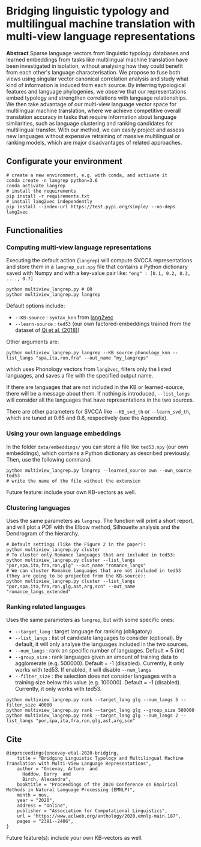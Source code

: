 # Bridging linguistic typology and multilingual machine translation with multi-view language representations

**Abstract** Sparse language vectors from linguistic typology databases and learned embeddings from tasks like multilingual machine translation have been investigated in isolation, without analysing how they could benefit from each other's language characterisation. We propose to fuse both views using singular vector canonical correlation analysis and study what kind of information is induced from each source. By inferring typological features and language phylogenies, we observe that our representations embed typology and strengthen correlations with language relationships. We then take advantage of our multi-view language vector space for multilingual machine translation, where we achieve competitive overall translation accuracy in tasks that require information about language similarities, such as language clustering and ranking candidates for multilingual transfer. With our method, we can easily project and assess new languages without expensive retraining of massive multilingual or ranking models, which are major disadvantages of related approaches.

## Configurate your environment
```
# create a new environment, e.g. with conda, and activate it
conda create -n langrep python=3.6
conda activate langrep
# install the requirements
pip install -r requirements.txt
# install lang2vec independently
pip install --index-url https://test.pypi.org/simple/ --no-deps lang2vec
```

## Functionalities

### Computing multi-view language representations
Executing the default action (```langrep```) will compute SVCCA representations and store them in a ```langrep_out.npy``` file that contains a Python dictionary saved with Numpy and with a key-value pair like: ```"eng" : [0.1, 0.2, 0.3, ...., 0.7]```
```
python multiview_langrep.py # OR
python multiview_langrep.py langrep 
```
Default options include:
- ```--KB-source``` : ```syntax_knn``` from [lang2vec](https://pypi.org/project/lang2vec/)
- ```--learn-source``` : ```ted53``` (our own factored-embeddings trained from the dataset of [Qi et al. (2018)](https://github.com/neulab/word-embeddings-for-nmt))

Other arguments are:
```
python multiview_langrep.py langrep --KB_source phonology_knn --list_langs "spa,ita,ron,fra" --out_name "my_langreps"
```
which uses Phonology vectors from ```lang2vec```, filters only the listed languages, and saves a file with the specified output name. 

If there are languages that are not included in the KB or learned-source, there will be a message about them. If nothing is introduced, ```--list_langs``` will consider all the languages that have representations in the two sources.

There are other parameters for SVCCA like ```--KB_svd_th``` or ```--learn_svd_th```, which are tuned at 0.65 and 0.6, respectively (see the Appendix).

### Using your own language embeddings
In the folder ```data/embeddings/``` you can store a file like ```ted53.npy``` (our own embeddings), which contains a Python dictionary as described previously. Then, use the following command:
```
python multiview_langrep.py langrep --learned_source own --own_source ted53  
# write the name of the file without the extension
```
Future feature: include your own KB-vectors as well.

### Clustering languages
Uses the same parameters as ```langrep```. The function will print a short report, and will plot a PDF with the Elbow method, Silhouette analysis and the Dendrogram of the hierarchy.
```
# Default settings (like the Figure 2 in the paper):
python multiview_langrep.py cluster
# To cluster only Romance languages that are included in ted53:
python multiview_langrep.py cluster --list_langs "por,spa,ita,fra,ron,glg" --out_name "romance_langs"
# We can cluster Romance languages that are not included in ted53 (they are going to be projected from the KB-source):
python multiview_langrep.py cluster --list_langs "por,spa,ita,fra,ron,glg,ast,arg,scn" --out_name "romance_langs_extended"
```

### Ranking related languages
Uses the same parameters as ```langrep```, but with some specific ones:
- ```--target_lang``` : target language for ranking (obligatory)
- ```--list_langs``` : list of candidate languages to consider (optional). By default, it will only analyse the languages included in the two sources.
- ```--num_langs``` : rank an specific number of languages. Default = 5 (int)
- ```--group_size``` : rank languages given an amount of training data to agglomerate (e.g. 500000). Default = -1 (disabled). Currently, it only works with ted53. If enabled, it will disable ```--num_langs```
- ```--filter_size``` : the selection does not consider languages with a training size below this value (e.g. 100000). Default = -1 (disabled). Currently, it only works with ted53.

```
python multiview_langrep.py rank --target_lang glg --num_langs 5 --filter_size 40000
python multiview_langrep.py rank --target_lang glg --group_size 500000
python multiview_langrep.py rank --target_lang glg --num_langs 2 --list_langs "por,spa,ita,fra,ron,glg,ast,arg,scn"
```

## Cite
```
@inproceedings{oncevay-etal-2020-bridging,
    title = "Bridging Linguistic Typology and Multilingual Machine Translation with Multi-View Language Representations",
    author = "Oncevay, Arturo  and
      Haddow, Barry  and
      Birch, Alexandra",
    booktitle = "Proceedings of the 2020 Conference on Empirical Methods in Natural Language Processing (EMNLP)",
    month = nov,
    year = "2020",
    address = "Online",
    publisher = "Association for Computational Linguistics",
    url = "https://www.aclweb.org/anthology/2020.emnlp-main.187",
    pages = "2391--2406",
}
```

Future feature(s): include your own KB-vectors as well.
